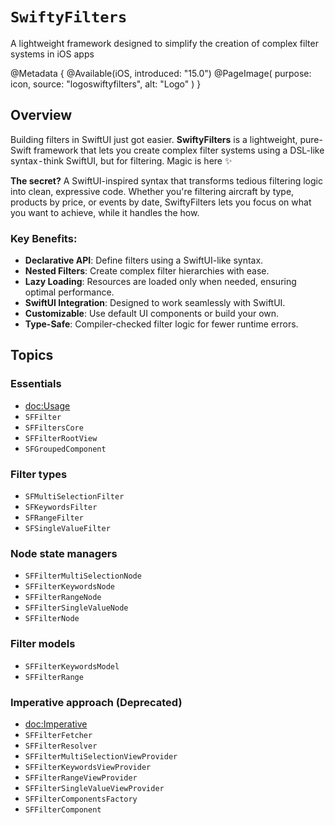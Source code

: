 # ``SwiftyFilters``

A lightweight framework designed to simplify the creation of complex filter systems in iOS apps 


@Metadata {
    @Available(iOS, introduced: "15.0")
    @PageImage(
               purpose: icon,
               source: "logoswiftyfilters",
               alt: "Logo"
               )
}


## Overview

Building filters in SwiftUI just got easier. **SwiftyFilters** is a lightweight, pure-Swift framework that lets you create complex filter systems using a DSL-like syntax - think SwiftUI, but for filtering. Magic is here ✨

**The secret?** A SwiftUI-inspired syntax that transforms tedious filtering logic into clean, expressive code. Whether you're filtering aircraft by type, products by price, or events by date, SwiftyFilters lets you focus on what you want to achieve, while it handles the how.

### Key Benefits:
- **Declarative API**: Define filters using a SwiftUI-like syntax.
- **Nested Filters**: Create complex filter hierarchies with ease.
- **Lazy Loading**: Resources are loaded only when needed, ensuring optimal performance.
- **SwiftUI Integration**: Designed to work seamlessly with SwiftUI.
- **Customizable**: Use default UI components or build your own.
- **Type-Safe**: Compiler-checked filter logic for fewer runtime errors.

## Topics

### Essentials

- <doc:Usage>
- ``SFFilter``
- ``SFFiltersCore``
- ``SFFilterRootView``
- ``SFGroupedComponent``

### Filter types

- ``SFMultiSelectionFilter``
- ``SFKeywordsFilter``
- ``SFRangeFilter``
- ``SFSingleValueFilter``

### Node state managers

- ``SFFilterMultiSelectionNode``
- ``SFFilterKeywordsNode``
- ``SFFilterRangeNode``
- ``SFFilterSingleValueNode``
- ``SFFilterNode``

### Filter models

- ``SFFilterKeywordsModel``
- ``SFFilterRange``


### Imperative approach (**Deprecated**)

- <doc:Imperative>
- ``SFFilterFetcher``
- ``SFFilterResolver``
- ``SFFilterMultiSelectionViewProvider``
- ``SFFilterKeywordsViewProvider``
- ``SFFilterRangeViewProvider``
- ``SFFilterSingleValueViewProvider``
- ``SFFilterComponentsFactory``
- ``SFFilterComponent``


